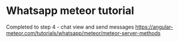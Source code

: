 # Whatsapp meteor tutorial

Completed to step 4 - chat view and send messages
https://angular-meteor.com/tutorials/whatsapp/meteor/meteor-server-methods